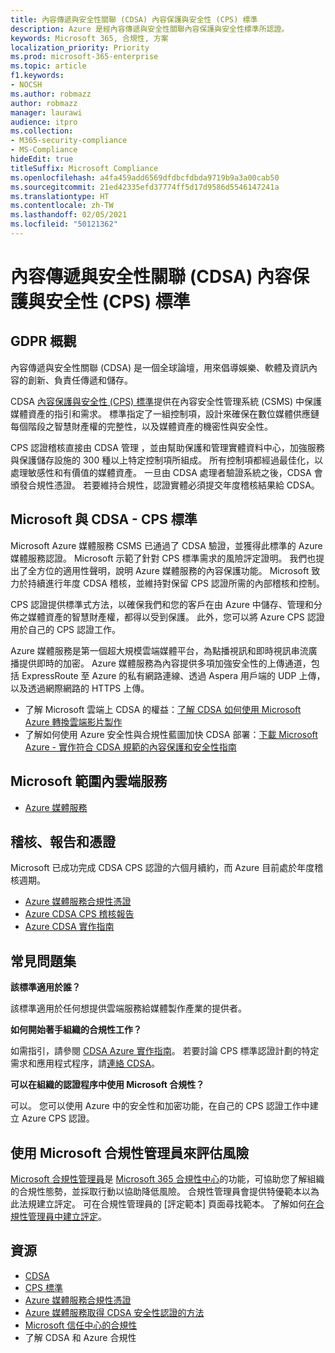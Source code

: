 ```yaml
---
title: 內容傳遞與安全性關聯 (CDSA) 內容保護與安全性 (CPS) 標準
description: Azure 是經內容傳遞與安全性關聯內容保護與安全性標準所認證。
keywords: Microsoft 365, 合規性, 方案
localization_priority: Priority
ms.prod: microsoft-365-enterprise
ms.topic: article
f1.keywords:
- NOCSH
ms.author: robmazz
author: robmazz
manager: laurawi
audience: itpro
ms.collection:
- M365-security-compliance
- MS-Compliance
hideEdit: true
titleSuffix: Microsoft Compliance
ms.openlocfilehash: a4fa459add6569dfdbcfdbda9719b9a3a00cab50
ms.sourcegitcommit: 21ed42335efd37774ff5d17d9586d5546147241a
ms.translationtype: HT
ms.contentlocale: zh-TW
ms.lasthandoff: 02/05/2021
ms.locfileid: "50121362"
---
```

# <a name="content-delivery--security-association-cdsa-content-protection--security-cps-standard"></a>內容傳遞與安全性關聯 (CDSA) 內容保護與安全性 (CPS) 標準

## <a name="cdsa-overview"></a>GDPR 概觀

內容傳遞與安全性關聯 (CDSA) 是一個全球論壇，用來倡導娛樂、軟體及資訊內容的創新、負責任傳遞和儲存。

CDSA [內容保護與安全性 (CPS) 標準](https://aka.ms/cdsa-standard)提供在內容安全性管理系統 (CSMS) 中保護媒體資產的指引和需求。 標準指定了一組控制項，設計來確保在數位媒體供應鏈每個階段之智慧財產權的完整性，以及媒體資產的機密性與安全性。

CPS 認證稽核直接由 CDSA 管理 ，並由幫助保護和管理實體資料中心，加強服務與保護儲存設施的 300 種以上特定控制項所組成。 所有控制項都經過最佳化，以處理敏感性和有價值的媒體資產。 一旦由 CDSA 處理者驗證系統之後，CDSA 會頒發合規性憑證。 若要維持合規性，認證實體必須提交年度稽核結果給 CDSA。

## <a name="microsoft-and-cdsa--cps-standard"></a>Microsoft 與 CDSA - CPS 標準

Microsoft Azure 媒體服務 CSMS 已通過了 CDSA 驗證，並獲得此標準的 Azure 媒體服務認證。 Microsoft 示範了針對 CPS 標準需求的風險評定證明。 我們也提出了全方位的適用性聲明，說明 Azure 媒體服務的內容保護功能。 Microsoft 致力於持續進行年度 CDSA 稽核，並維持對保留 CPS 認證所需的內部稽核和控制。

CPS 認證提供標準式方法，以確保我們和您的客戶在由 Azure 中儲存、管理和分佈之媒體資產的智慧財產權，都得以受到保護。 此外，您可以將 Azure CPS 認證用於自己的 CPS 認證工作。

Azure 媒體服務是第一個超大規模雲端媒體平台，為點播視訊和即時視訊串流廣播提供即時的加密。 Azure 媒體服務為內容提供多項加強安全性的上傳通道，包括 ExpressRoute 至 Azure 的私有網路連線、透過 Aspera 用戶端的 UDP 上傳，以及透過網際網路的 HTTPS 上傳。

- 了解 Microsoft 雲端上 CDSA 的權益：[了解 CDSA 如何使用 Microsoft Azure 轉換雲端影片製作](https://customers.microsoft.com/story/cdsa-nonprofit-azure-sharepoint-office365-mobility-security-en)
- 了解如何使用 Azure 安全性與合規性藍圖加快 CDSA 部署：[下載 Microsoft Azure - 實作符合 CDSA 規範的內容保護和安全性指南](https://gallery.technet.microsoft.com/Azure-Implementing-CDSA-8087c7a2)

## <a name="microsoft-in-scope-cloud-services"></a>Microsoft 範圍內雲端服務

- [Azure 媒體服務](https://aka.ms/AzureCompliance)

## <a name="audits-reports-and-certificates"></a>稽核、報告和憑證

Microsoft 已成功完成 CDSA CPS 認證的六個月續約，而 Azure 目前處於年度稽核週期。

- [Azure 媒體服務合規性憑證](https://aka.ms/cdsa-cert)
- [Azure CDSA CPS 稽核報告](https://aka.ms/AzureCDSACPSAuditReport)
- [Azure CDSA 實作指南](https://aka.ms/AzureCDSAImplementationGuide)

## <a name="frequently-asked-questions"></a>常見問題集

**該標準適用於誰？**

該標準適用於任何想提供雲端服務給媒體製作產業的提供者。

**如何開始著手組織的合規性工作？**

如需指引，請參閱 [CDSA Azure 實作指南](https://aka.ms/cdsaprotectsecure)。 若要討論 CPS 標準認證計劃的特定需求和應用程式程序，請[連絡 CDSA](https://go.microsoft.com/fwlink/p/?linkid=2099484)。

**可以在組織的認證程序中使用 Microsoft 合規性？**

可以。 您可以使用 Azure 中的安全性和加密功能，在自己的 CPS 認證工作中建立 Azure CPS 認證。

## <a name="use-microsoft-compliance-manager-to-assess-your-risk"></a>使用 Microsoft 合規性管理員來評估風險

[Microsoft 合規性管理員](/microsoft-365/compliance/compliance-manager)是 [Microsoft 365 合規性中心](/microsoft-365/compliance/microsoft-365-compliance-center)的功能，可協助您了解組織的合規性態勢，並採取行動以協助降低風險。 合規性管理員會提供特優範本以為此法規建立評定。 可在合規性管理員的 [評定範本] 頁面尋找範本。 了解如何[在合規性管理員中建立評定](/microsoft-365/compliance/compliance-manager-assessments)。

## <a name="resources"></a>資源

- [CDSA](https://www.cdsaonline.org/)
- [CPS 標準](https://aka.ms/cdsa-standard)
- [Azure 媒體服務合規性憑證](https://aka.ms/cdsa-cert)
- [Azure 媒體服務取得 CDSA 安全性認證的方法](https://johndeutscher.com/2015/04/14/how-azure-media-services-earned-cdsa-security-certification/)
- [Microsoft 信任中心的合規性](https://www.microsoft.com/trust-center/compliance/compliance-overview)
- 了解 CDSA 和 Azure 合規性
